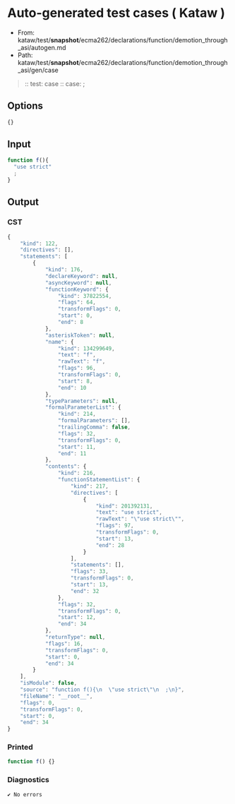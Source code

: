 # Auto-generated test cases ( Kataw )
- From: kataw/test/__snapshot__/ecma262/declarations/function/demotion_through_asi/autogen.md
- Path: kataw/test/__snapshot__/ecma262/declarations/function/demotion_through_asi/gen/case
> :: test: case
> :: case: ;
## Options

`````js
{}
`````
## Input

`````js
function f(){
  "use strict"
  ;
}
`````
## Output

### CST

```javascript
{
    "kind": 122,
    "directives": [],
    "statements": [
        {
            "kind": 176,
            "declareKeyword": null,
            "asyncKeyword": null,
            "functionKeyword": {
                "kind": 37822554,
                "flags": 64,
                "transformFlags": 0,
                "start": 0,
                "end": 8
            },
            "asteriskToken": null,
            "name": {
                "kind": 134299649,
                "text": "f",
                "rawText": "f",
                "flags": 96,
                "transformFlags": 0,
                "start": 8,
                "end": 10
            },
            "typeParameters": null,
            "formalParameterList": {
                "kind": 214,
                "formalParameters": [],
                "trailingComma": false,
                "flags": 32,
                "transformFlags": 0,
                "start": 11,
                "end": 11
            },
            "contents": {
                "kind": 216,
                "functionStatementList": {
                    "kind": 217,
                    "directives": [
                        {
                            "kind": 201392131,
                            "text": "use strict",
                            "rawText": "\"use strict\"",
                            "flags": 97,
                            "transformFlags": 0,
                            "start": 13,
                            "end": 28
                        }
                    ],
                    "statements": [],
                    "flags": 33,
                    "transformFlags": 0,
                    "start": 13,
                    "end": 32
                },
                "flags": 32,
                "transformFlags": 0,
                "start": 12,
                "end": 34
            },
            "returnType": null,
            "flags": 16,
            "transformFlags": 0,
            "start": 0,
            "end": 34
        }
    ],
    "isModule": false,
    "source": "function f(){\n  \"use strict\"\n  ;\n}",
    "fileName": "__root__",
    "flags": 0,
    "transformFlags": 0,
    "start": 0,
    "end": 34
}
```

### Printed

```javascript
function f() {}
```

### Diagnostics

```javascript
✔ No errors
```

